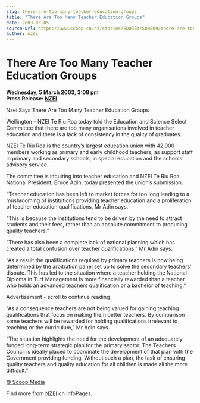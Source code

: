 ```yaml
---
slug: there-are-too-many-teacher-education-groups
title: "There Are Too Many Teacher Education Groups"
date: 2003-03-05
source-url: https://www.scoop.co.nz/stories/ED0303/S00009/there-are-too-many-teacher-education-groups.htm
author: nzei
---
```

There Are Too Many Teacher Education Groups
===========================================

**Wednesday, 5 March 2003, 3:08 pm**  
**Press Release: [NZEI](https://info.scoop.co.nz/NZEI)**

Nzei Says There Are Too Many Teacher Education Groups

Wellington – NZEI Te Riu Roa today told the Education and Science Select Committee that there are too many organisations involved in teacher education and there is a lack of consistency in the quality of graduates.

NZEI Te Riu Roa is the country’s largest education union with 42,000 members working as primary and early childhood teachers, as support staff in primary and secondary schools, in special education and the schools’ advisory service.

The committee is inquiring into teacher education and NZEI Te Riu Roa National President, Bruce Adin, today presented the union’s submission.

“Teacher education has been left to market forces for too long leading to a mushrooming of institutions providing teacher education and a proliferation of teacher education qualifications, Mr Adin says.

“This is because the institutions tend to be driven by the need to attract students and their fees, rather than an absolute commitment to producing quality teachers.”

“There has also been a complete lack of national planning which has created a total confusion over teacher qualifications,” Mr Adin says.

“As a result the qualifications required by primary teachers is now being determined by the arbitration panel set up to solve the secondary teachers’ dispute. This has led to the situation where a teacher holding the National Diploma in Turf Management is more financially rewarded than a teacher who holds an advanced teachers qualification or a bachelor of teaching.”

Advertisement - scroll to continue reading





“As a consequence teachers are not being valued for gaining teaching qualifications that focus on making them better teachers. By comparison some teachers will be rewarded for holding qualifications irrelevant to teaching or the curriculum,” Mr Adin says.

“The situation highlights the need for the development of an adequately funded long-term strategic plan for the primary sector. The Teachers Council is ideally placed to coordinate the development of that plan with the Government providing funding. Without such a plan, the task of ensuring quality teachers and quality education for all children is made all the more difficult.”  

[© Scoop Media](http://www.scoop.co.nz/about/terms.html)

Find more from [NZEI](https://info.scoop.co.nz/NZEI) on InfoPages.